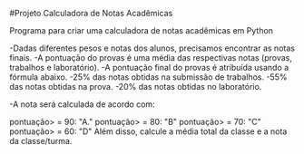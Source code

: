 #Projeto Calculadora de Notas Acadêmicas

Programa para criar uma calculadora de notas acadêmicas em Python

-Dadas diferentes pesos e notas dos alunos, precisamos encontrar as notas finais. 
-A pontuação do provas é uma média das respectivas notas (provas, trabalhos e laboratório).
-A pontuação final do provas é atribuída usando a fórmula abaixo. 
-25% das notas obtidas na submissão de trabalhos. 
-55% das notas obtidas na prova. 
-20% das notas obtidas no laboratório.   

-A nota será calculada de acordo com:

pontuação> = 90: "A."
pontuação> = 80: "B"
pontuação> = 70: "C"
pontuação> = 60: "D"
Além disso, calcule a média total da classe e a nota da classe/turma.
